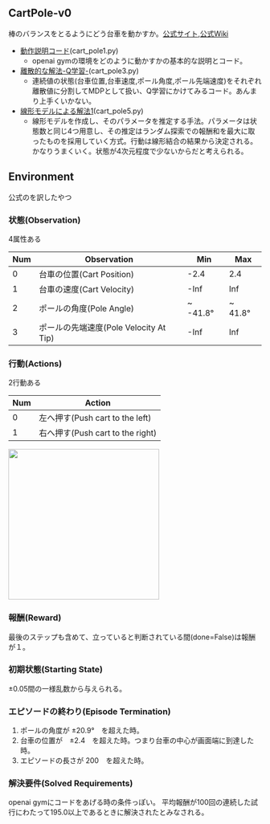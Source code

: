 ## CartPole-v0
棒のバランスをとるようにどう台車を動かすか。[公式サイト](https://gym.openai.com/envs/CartPole-v0),[公式Wiki](https://github.com/openai/gym/wiki/CartPole-v0)
- [動作説明コード](https://github.com/shunyooo/openaigym/blob/master/CartPole-v0/cart_pole1.py)(cart_pole1.py)
  - openai gymの環境をどのように動かすかの基本的な説明とコード。
- [離散的な解法-Q学習-](https://github.com/shunyooo/openaigym/blob/master/CartPole-v0/cart_pole3.py)(cart_pole3.py)
  - 連続値の状態(台車位置,台車速度,ポール角度,ポール先端速度)をそれぞれ離散値に分割してMDPとして扱い、Q学習にかけてみるコード。あんまり上手くいかない。
- [線形モデルによる解法1](https://github.com/shunyooo/openaigym/blob/master/CartPole-v0/cart_pole5.py)(cart_pole5.py)
  - 線形モデルを作成し、そのパラメータを推定する手法。パラメータは状態数と同じ4つ用意し、その推定はランダム探索での報酬和を最大に取ったものを採用していく方式。行動は線形結合の結果から決定される。かなりうまくいく。状態が4次元程度で少ないからだと考えられる。

## Environment
公式のを訳したやつ

### 状態(Observation)
4属性ある

Num | Observation | Min | Max
---|---|---|---
0 | 台車の位置(Cart Position) | -2.4 | 2.4
1 | 台車の速度(Cart Velocity) | -Inf | Inf
2 | ポールの角度(Pole Angle) | ~ -41.8&deg; | ~ 41.8&deg;
3 | ポールの先端速度(Pole Velocity At Tip) | -Inf | Inf


### 行動(Actions)
2行動ある

Num | Action
--- | ---
0 | 左へ押す(Push cart to the left)
1 | 右へ押す(Push cart to the right)

<img src = 'https://cloud.githubusercontent.com/assets/17490886/25933753/7ca4cd52-3654-11e7-857d-3b1f097736c9.png' height = 300>

### 報酬(Reward)
最後のステップも含めて、立っていると判断されている間(done=False)は報酬が１。

### 初期状態(Starting State)
±0.05間の一様乱数から与えられる。

### エピソードの終わり(Episode Termination)
1. ポールの角度が ±20.9°　を超えた時。
2. 台車の位置が　±2.4　を超えた時。つまり台車の中心が画面端に到達した時。
3. エピソードの長さが 200　を超えた時。 

### 解決要件(Solved Requirements)
openai gymにコードをあげる時の条件っぽい。
平均報酬が100回の連続した試行にわたって195.0以上であるときに解決されたとみなされる。
